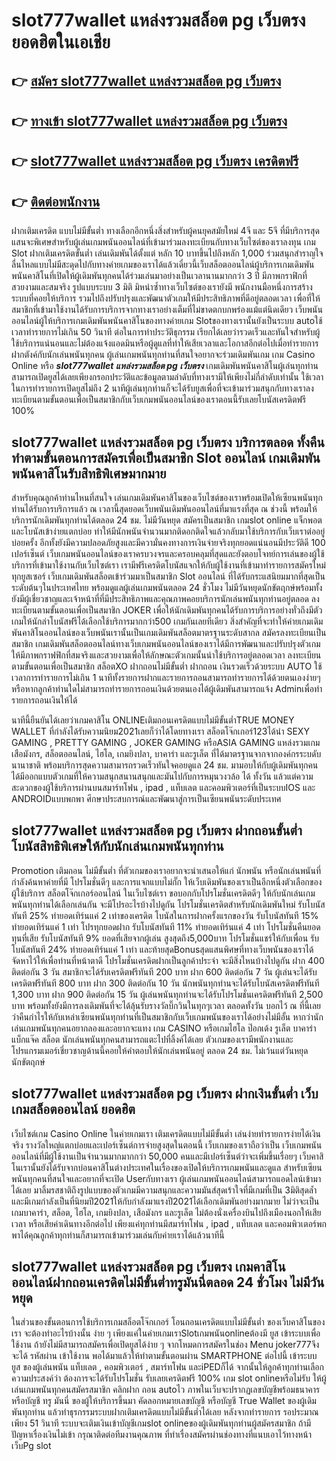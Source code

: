# slot777wallet แหล่งรวมสล็อต pg เว็บตรง  ยอดฮิตในเอเชีย 

## 👉 [สมัคร slot777wallet แหล่งรวมสล็อต pg เว็บตรง](https://slot777wallet.com/)
## 👉 [ทางเข้า slot777wallet แหล่งรวมสล็อต pg เว็บตรง](https://slot777wallet.com/)
## 👉 [slot777wallet แหล่งรวมสล็อต pg เว็บตรง เครดิตฟรี](https://slot777wallet.com/)
## 👉 [ติดต่อพนักงาน](https://slot777wallet.com/)


ฝากเติมเครดิต แบบไม่มีขั้นต่ำ  ทางเลือกอีกหนึ่งสิ่งสำหรับผู้คนยุคสมัยใหม่ 4จี และ 5จี ที่มีบริการสุดแสนจะพิเศษสำหรับผู้เล่นเกมพนันออนไลน์ที่เข้ามาร่วมลงทะเบียนกับทางเว็บไซต์ของเราลงทุน เกม Slot  ฝากเติมเครดิตขั้นต่ำ เล่นเดิมพันได้ตั้งแต่ หลัก 10 บาทขึ้นไปถึงหลัก 1,000 ร่วมสนุกสำราญใจ ลื่นไหลแบบไม่มีสะดุดไปกับทางค่ายเกมของเราได้แล้วเดี๋ยวนี้เว็บสล็อตออนไลน์ผู้บริการเกมเดิมพันพนันคาสิโนที่เปิดให้ผู้เดิมพันทุกคนได้ร่วมเล่นมาอย่างเป็นเวลานานมากกว่า 3 ปี มีภาพกราฟิกที่สวยงามและสมจริง รูปแบบระบบ 3 มิติ
มิหนำซ้ำทางเว็บไซต์ของเรายังมี พนักงานมือหนึ่งการสร้างระบบที่คอยให้บริการ  รวมไปถึงปรับปรุงและพัฒนาตัวเกมให้มีประสิทธิภาพที่ดีอยู่ตลอดเวลา เพื่อที่ให้สมาชิกที่เข้ามาใช้งานได้รับการบริการจากทางเราอย่างเต็มที่ไม่ขาดตกบกพร่องแม้แต่นิดเดียว เว็บพนันออนไลน์ผู้ให้บริการเกมเดิมพันพนันคาสิโนของทางค่ายเกม Slotของทางเรานั้นยังเป็นระบบ autoใช้เวลาทำรายการไม่เกิน 50 วินาที ต่อในการทำประวัติธุกรรม เรียกได้เลยว่ารวดเร็วและทันใจสำหรับผู้ใช้บริการแน่นอนและไม่ต้องแจ้งแอดมินหรือผู้ดูแลที่ทำให้เสียเวลาและโอกาสอีกต่อไปเมื่อทำรายการฝากตังค์กับนักเล่นพนันทุกคน
ผู้เล่นเกมพนันทุกท่านที่สนใจอยากจะร่วมเดิมพันเกม เกม Casino Online หรือ ***slot777wallet แหล่งรวมสล็อต pg เว็บตรง*** เกมเดิมพันพนันคาสิโนผู้เล่นทุกท่านสามารถเปิดยูสได้เลยเพียงกรอกประวัติและข้อมูลตามลำดับที่ทางเรามีให้เพียงไม่กี่ลำดับเท่านั้น ใช้เวลาในการทำรายการเปิดยูสไม่ถึง 2 นาทีผู้เล่นทุกท่านก็จะได้รับยูสเพื่อที่จะเข้ามาร่วมสนุกกับทางเราลงทะเบียนตามขั้นตอนเพื่อเป็นสมาชิกกับเว็บเกมพนันออนไลน์ของเราตอนนี้รับเลยโบนัสเครดิตฟรี 100%

## slot777wallet แหล่งรวมสล็อต pg เว็บตรง บริการตลอด ทั้งคืนทำตามขั้นตอนการสมัครเพื่อเป็นสมาชิก Slot ออนไลน์ เกมเดิมพันพนันคาสิโนรับสิทธิพิเศษมากมาย

สำหรับคุณลูกค้าท่านไหนที่สนใจ เล่นเกมเดิมพันคาสิโนของเว็บไซต์ของเราพร้อมเปิดให้เซียนพนันทุกท่านได้รับการบริการแล้ว ณ เวลานี้สุดยอดเว็บพนันเดิมพันออนไลน์ที่มาแรงที่สุด ณ ช่วงนี้ พร้อมให้บริการนักเดิมพันทุกท่านได้ตลอด 24 ชม. ไม่มีวันหยุด สมัครเป็นสมาชิก เกมslot online แจ็กพอตและโบนัสเข้าง่ายแตกบ่อย ทำให้มีนักพนันจำนวนมากติดอกติดใจแล้วกลับมาใช้บริการกับเว็บเราต่ออยู่บ่อยครั้ง อีกทั้งยังมีความปลอดภัยสูงและมีความั่นคงทางการเงินจ่ายจริงทุกยอดแน่นอนมีประวัติดี 100 เปอร์เซ็นต์ เว็บเกมพนันออนไลน์ของเราครบวงจรและครอบคลุมที่สุดและยังตอบโจทย์การเล่นของผู้ใช้บริการที่เข้ามาใช้งานกับเว็บไซต์เรา
เรามีฟรีเครดิตโบนัสแจกให้กับผู้ใช้งานที่เข้ามาทำรายการสมัครใหม่ทุกยูสเซอร์ เว็บเกมเดิมพันสล็อตเข้าร่วมมาเป็นสมาชิก Slot ออนไลน์ ที่ได้รับกระแสนิยมมากที่สุดเป็นระดับต้นๆในประเทศไทย พร้อมดูแลผู้เล่นเกมพนันตลอด 24 ชั่วโมง ไม่มีวันหยุดนักขัตฤกษ์พร้อมทั้งยังมีผู้เชี่ยวชาญและเจ้าหน้าที่ที่มีประสิทธิภาพและคุณภาพคอยบริการนักเล่นพนันทุกท่านอยู่ตลอด ลงทะเบียนตามขั้นตอนเพื่อเป็นสมาชิก JOKER เพื่อให้นักเดิมพันทุกคนได้รับการบริการอย่างทั่วถึงมีตัวเกมให้นักล่าโบนัสฟรีได้เลือกใช้บริการมากกว่า500 เกมกันเลยทีเดียว
สิ่งสำคัญที่จะทำให้ค่ายเกมเดิมพันคาสิโนออนไลน์ของเว็บพนันเรานั้นเป็นเกมเดิมพันสล็อตมาตรฐานระดับสากล สมัครลงทะเบียนเป็นสมาชิก  เกมเดิมพันสล็อตออนไลน์ทางเว็บเกมพนันออนไลน์ของเราได้มีการพัฒนาและปรับปรุงตัวเกมให้มีภาพกราฟฟิกที่สมจริงและสวยงามเพื่อให้ลักษณะตัวเกมนั้นน่าใช้บริการอยู่ตลอดเวลา ลงทะเบียนตามขั้นตอนเพื่อเป็นสมาชิก สล็อตXO ฝากถอนไม่มีขั้นต่ำ ฝากถอน เงินรวดเร็วด้วยระบบ AUTO ใช้เวลาการทำรายการไม่เกิน 1 นาทีทั้งรายการฝากและรายการถอนสามารถทำรายการได้ด้วยตนเองง่ายๆ หรือหากลูกค้าท่านใดไม่สามารถทำรายการถอนเงินด้วยตนเองได้ผู้เดิมพันสามารถแจ้ง Adminเพื่อทำรายการถอนเงินให้ได้

นาทีนี้ยืนยันได้เลยว่าเกมคาสิโน ONLINEเติมถอนเครดิตแบบไม่มีขั้นต่ำTRUE MONEY WALLET ที่กำลังได้รับความนิยม2021เลยก็ว่าได้โดยทางเรา สล็อตโจ๊กเกอร์123ได้นำ SEXY GAMING , PRETTY GAMING , JOKER GAMING หรือASIA GAMING แหล่งรวมเกมเสือมังกร, สล็อตออนไลน์, ไฮโล, เกมยิงปลา, บาคาร่า และรูเล็ต ที่ได้มาตรฐานจากจากองค์กรระบดับนานาชาติ พร้อมบริการสุดความสามารถรวดเร็วทันใจคอยดูแล 24 ชม. มามอบให้กับผู้เดิมพันทุกคน ได้มีออกแบบตัวเกมที่ให้ความสนุกสนานสนุกและมันไปกับการหมุนวงวล้อ ได้ ทั้งวัน แล้วแต่ความสะดวกของผู้ใช้บริการผ่านบนสมาร์ทโฟน , ipad , แท็บเลต และคอมพิวเตอร์ที่เป็นระบบIOS และ ANDROIDแบบพกพา ศึกษาประสบการณ์และพัฒนาสู่การเป็นเซียนพนันระดับประเทศ

## slot777wallet แหล่งรวมสล็อต pg เว็บตรง ฝากถอนขั้นต่ำ โบนัสสิทธิพิเศษให้กับนักเล่นเกมพนันทุกท่าน

 Promotion  เติมถอน ไม่มีขั้นต่ำ ที่ตัวเกมของเราอยากจะนำเสนอให้แก่  นักพนัน หรือนักเล่นพนันที่กำลังค้นหาค่ายที่มี โปรโมชั่นดีๆ และการแจกแบบไม่กั๊ก ให้เว็บเดิมพันของเราเป็นอีกหนึ่งตัวเลือกของผู้ใช้บริการ สล็อตโจ๊กเกอร์ออนไลน์ ในเว็บไซต์เรา ขอบอกกับโปรโมชั่นเครดิตดีๆ ให้กับนักเล่นเกมพนันทุกท่านได้เลือกเล่นกัน จะมีโปรอะไรบ้างไปดูกัน
โปรโมชั่นเครดิตสำหรับนักเดิมพันใหม่ รับโบนัสทันที 25% ทำยอดเทิร์นแค่ 2 เท่าของเครดิต
โบนัสในการฝากครั้งแรกของวัน รับโบนัสทันที 15% ทำยอดเทิร์นแค่ 1 เท่า
โปรทุกยอดฝาก รับโบนัสทันที 11% ทำยอดเทิร์นแค่ 4 เท่า
โปรโมชั่นคืนยอดทุนที่เสีย รับโบนัสทันที 9% ยอดที่เสียจากผู้เล่น สูงสุดถึง5,000บาท
โปรโมชั่นแชร์ให้กับเพื่อน รับโบนัสทันที 24% ทำยอดเทิร์นแค่ 1 เท่า
และท้ายสุดBonusสุดแสนพิศษที่ทางเว็บพนันของเราได้จัดหาไว้ให้เพื่อท่านที่หน้าตาดี โปรโมชั่นเครดิตฝากเป็นลูกค้าประจำ จะมีสิ่งไหนบ้างไปดูกัน
ฝาก 400 ติดต่อกัน 3 วัน สมาชิกจะได้รับเครดิตฟรีทันที 200 บาท
ฝาก 600 ติดต่อกัน 7 วัน ผู้เล่นจะได้รับเครดิตฟรีทันที 800 บาท
ฝาก 300 ติดต่อกัน 10 วัน นักพนันทุกท่านจะได้รับโบนัสเครดิตฟรีทันที 1,300 บาท
ฝาก 900 ติดต่อกัน 15 วัน ผู้เล่นพนันทุกท่านจะได้รับโปรโมชั่นเครดิตฟรีทันที 2,500 บาท
พร้อมทั้งยังมีการลงเดิมพันที่จะได้ลุ้นรับรางวัลบิ๊กวินในทุกๆเวลา ตลอดทั้งวัน บอกไว้ ณ ที่นี้เลยว่าคืนกำไรให้กับเหล่าเซียนพนันทุกท่านที่เป็นสมาชิกกับเว็บเกมพนันของเราได้อย่างไม่มีอั้น หากว่านักเล่นเกมพนันทุกคนอยากลองและอยากจะแทง เกม CASINO หรือเกมไฮโล ป๊อกเด้ง รูเล็ต บาคาร่า แบ็กแจ๊ค สล็อต นักเล่นพนันทุกคนสามารถแตะไปที่ลิ้งค์ได้เลย ตัวเกมของเรามีพนักงานและโปรแกรมเมอร์เชี่ยวชาญด้านนี้คอยให้คำตอบให้นักเล่นพนันอยู่ ตลอด 24 ชม. ไม่เว้นแต่วันหยุดนักขัตฤกษ์

## slot777wallet แหล่งรวมสล็อต pg เว็บตรง ฝากเงินขั้นต่ำ  เว็บเกมสล็อตออนไลน์ ยอดฮิต

เว็บไซต์เกม  Casino Online ในค่ายเกมเรา เติมเครดิตแบบไม่มีขั้นต่ำ เล่นง่ายทำรายการง่ายได้เงินจริง รางวัลใหญ่แตกบ่อยและเปอร์เซ็นต์การจ่ายสูงสุดในตอนนี้ เว็บเกมของเราถือว่าเป็น เว็บเกมพนันออนไลน์ที่มีผู้ใช้งานเป็นจำนวนมากมากกว่า 50,000 คนและมีเปอร์เซ็นต์ว่าจะเพิ่มขึ้นเรื่อยๆ เว็บคาสิโนเรานั้นยังได้รับจากบ่อนคาสิโนต่างประเทศในเรื่องของเปิดให้บริการเกมพนันและดูแล สำหรับเซียนพนันทุกคนที่สนใจและอยากที่จะเปิด Userกับทางเรา ผู้เล่นเกมพนันออนไลน์สามารถแอดไลน์เข้ามาได้เลย
	มาลิ้มรสชาติถึงรูปแบบของตัวเกมมีความสนุกและความมันส์สุดเร้าใจที่มีเกมที่เป็น 3มิติสุดล้ำ และมีเกมกำลังเป็นที่นิยมปี2021ให้กับกำลังมาแรงปี2021ได้เลือกเดิมพันอย่างมากมาย  ไม่ว่าจะเป็นเกมบาคาร่า, สล็อต, ไฮโล, เกมยิงปลา, เสือมังกร และรูเล็ต ไม่ต้องนั่งเครื่องบินไปถึงเมืองนอกให้เสียเวลา หรือเสียค่าเดินทางอีกต่อไป เพียงแค่ทุกท่านมีสมาร์ทโฟน , ipad , แท็บเลต และคอมพิวเตอร์พกพาได้คุณลูกค้าทุกท่านก็สามารถเข้ามาร่วมเล่นกับค่ายเราได้แล้วนาทีนี้

## slot777wallet แหล่งรวมสล็อต pg เว็บตรง เกมคาสิโนออนไลน์ฝากถอนเครดิตไม่มีขั้นต่ำทรูมันนี่ตลอด 24 ชั่วโมง ไม่มีวันหยุด

ในส่วนของขั้นตอนการใช้บริการเกมสล็อตโจ๊กเกอร์ โอนถอนเครดิตแบบไม่มีขั้นต่ำ ของเว็บคาสิโนของเรา จะต้องทำอะไรบ้างนั้น ง่าย ๆ เพียงแค่ในค่ายเกมเราSlotเกมพนันonlineต้องมี ยูส เข้าระบบเพื่อใช้งาน ถ้ายังไม่มีสามารถสมัครเพื่อเปิดยูสได้ง่าย ๆ จากโหมดการสมัครในช่อง Menu joker777จึงจะได้ รหัสผ่าน เข้าใช้งาน พอได้มาแล้วให้ทำตามขั้นตอนผ่าน SMARTPHONE ต่อไปนี้
เข้าระบบ ยูส  ของผู้เล่นพนัน แท็บเลต , คอมพิวเตอร์ , สมาร์ทโฟน และiPEDก็ได้
จากนั้นให้ลูกค้าทุกท่านเลือกความประสงค์ว่า ต้องการจะได้รับโปรโมชั่น รับเลยเครดิตฟรี 100% เกม slot onlineหรือไม่รับ
ให้ผู้เล่นเกมพนันทุกคนสมัครสมาชิก คลิกฝาก ถอน autoไว ภาพในเว็บจะปรากฏเลขบัญชีพร้อมธนาคาร หรือบัญชี ทรู มันนี่ ของผู้ให้บริการขึ้นมา
คัดลอกหมายเลขบัญชี หรือบัญชี  True Wallet ของผู้เดิมพันทุกท่าน แล้วทำธุรกรรมระบบฝากเติมเครดิตแบบไม่มีขั้นต่ำได้เลย
หลังจากทำรายการ รอประมาณเพียง 51 วินาที ระบบจะเติมเงินเข้าบัญชีเกมslot onlineของผู้เดิมพันทุกท่านผู้สมัครสมาชิก
ถ้ามีปัญหาเรื่องเงินไม่เข้า กรุณาติดต่อทีมงานคุณภาพ ที่ทำเรื่องสมัครผ่านช่องทางที่แนบเอาไว้ทางหน้าเว็บPg slot


